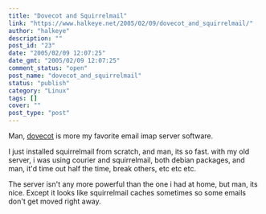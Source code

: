 ```yaml
---
title: "Dovecot and Squirrelmail"
link: "https://www.halkeye.net/2005/02/09/dovecot_and_squirrelmail/"
author: "halkeye"
description: ""
post_id: "23"
date: "2005/02/09 12:07:25"
date_gmt: "2005/02/09 12:07:25"
comment_status: "open"
post_name: "dovecot_and_squirrelmail"
status: "publish"
category: "Linux"
tags: []
cover: ""
post_type: "post"
---
```


Man, [dovecot](http://www.dovecot.org/) is more my favorite email imap server software.

I just installed squirrelmail from scratch, and man, its so fast. with my old server, i was using courier and squirrelmail, both debian packages, and man, it'd time out half the time, break others, etc etc etc.

The server isn't any more powerful than the one i had at home, but man, its nice. Except it looks like squirrelmail caches sometimes so some emails don't get moved right away.